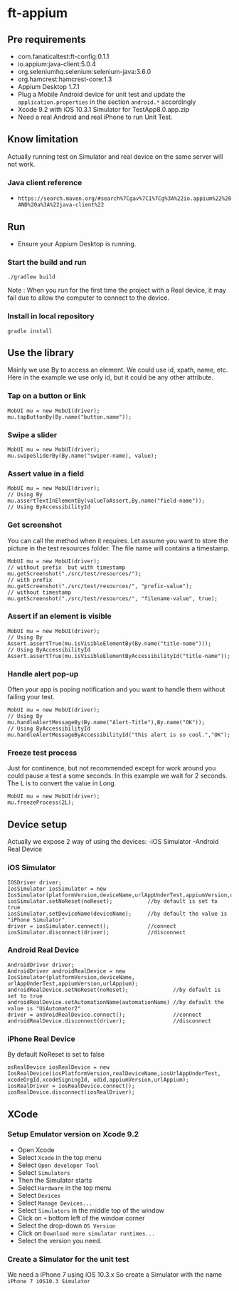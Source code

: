 # ft-appium

## Pre requirements
- com.fanaticaltest:ft-config:0.1.1
- io.appium:java-client:5.0.4
- org.seleniumhq.selenium:selenium-java:3.6.0
- org.hamcrest:hamcrest-core:1.3
- Appium Desktop 1.7.1
- Plug a Mobile Android device for unit test and update the `application.properties` in the section `android.*` accordingly
- Xcode 9.2 with iOS 10.3.1 Simulator for TestApp8.0.app.zip
- Need a real Android and real iPhone to run Unit Test.

## Know limitation
Actually running test on Simulator and real device on the same server will not work.

### Java client reference
- `https://search.maven.org/#search%7Cgav%7C1%7Cg%3A%22io.appium%22%20AND%20a%3A%22java-client%22`

## Run

* Ensure your Appium Desktop is running.

### Start the build and run
```
./gradlew build
```
Note : When you run for the first time the project with a Real device, it may fail due to allow the computer to connect to the device.

### Install in local repository
```
gradle install
```

## Use the library

Mainly we use By to access an element. We could use id, xpath, name, etc. Here in the example we use only id, but it could be any other attribute.

### Tap on a button or link
```
MobUI mu = new MobUI(driver);
mu.tapButtonBy(By.name("button.name"));
```

### Swipe a slider
```
MobUI mu = new MobUI(driver);
mu.swipeSliderBy(By.name("swiper-name), value);
```

### Assert value in a field
```
MobUI mu = new MobUI(driver);
// Using By
mu.assertTextInElementBy(valueToAssert,By.name("field-name"));
// Using ByAccessibilityId

```

### Get screenshot
You can call the method when it requires. Let assume you want to store the picture in the test resources folder. The file name will contains a timestamp.
```
MobUI mu = new MobUI(driver);
// without prefix  but with timestamp
mu.getScreenshot("./src/test/resources/");
// with prefix
mu.getScreenshot("./src/test/resources/", "prefix-value");
// without timestamp
mu.getScreenshot("./src/test/resources/", "filename-value", true);
```

### Assert if an element is visible
```
MobUI mu = new MobUI(driver);
// Using By
Assert.assertTrue(mu.isVisibleElementBy(By.name("title-name")));
// Using ByAccessibilityId
Assert.assertTrue(mu.isVisibleElementByAccessibilityId("title-name"));
```

### Handle alert pop-up
Often your app is poping notification and you want to handle them without failing your test.
```
MobUI mu = new MobUI(driver);
// Using By
mu.handleAlertMessageBy(By.name("Alert-Title"),By.name("OK"));
// Using ByAccessibilityId
mu.handleAlertMessageByAccessibilityId("this alert is so cool.","OK");
```

### Freeze test process
Just for continence, but not recommended except for work around you could pause a test a some seconds.
In this example we wait for 2 seconds. The L is to convert the value in Long.
```
MobUI mu = new MobUI(driver);
mu.freezeProcess(2L);
```

## Device setup
Actually we expose 2 way of using the devices:
-iOS Simulator
-Android Real Device

### iOS Simulator
```
IOSDriver driver;
IosSimulator iosSimulator = new IosSimulator(platformVersion,deviceName,urlAppUnderTest,appiumVersion,urlAppium);
iosSimulator.setNoReset(noReset);           //by default is set to true
iosSimulator.setDeviceName(deviceName);     //by default the value is "iPhone Simulator"
driver = iosSimulator.connect();            //connect
iosSimulator.disconnect(driver);            //disconnect
```

### Android Real Device
```
AndroidDriver driver;
AndroidDriver androidRealDevice = new IosSimulator(platformVersion,deviceName, urlAppUnderTest,appiumVersion,urlAppium);
androidRealDevice.setNoReset(noReset);              //by default is set to true
androidRealDevice.setAutomationName(automationName) //by default the value is "UiAutomator2"
driver = androidRealDevice.connect();               //connect
androidRealDevice.disconnect(driver);               //disconnect
```

### iPhone Real Device
By default NoReset is set to false
```
osRealDevice iosRealDevice = new IosRealDevice(iosPlatformVersion,realDeviceName,iosUrlAppUnderTest, xcodeOrgId,xcodeSigningId, udid,appiumVersion,urlAppium);
iosRealDriver = iosRealDevice.connect();
iosRealDevice.disconnect(iosRealDriver);
```

## XCode
### Setup Emulator version on Xcode 9.2
* Open Xcode
* Select `Xcode` in the top menu
* Select `Open developer Tool`
* Select `Simulators`
* Then the Simulator starts
* Select `Hardware` in the top menu
* Select `Devices`
* Select `Manage Devices...`
* Select `Simulators` in the middle top of the window
* Click on `+` bottom left of the window corner
* Select the drop-down `OS Version`
* Click on `Download more simulator runtimes...`
* Select the version you need.

### Create a Simulator for the unit test
We need a iPhone 7 using iOS 10.3.x So create a Simulator with the name `iPhone 7 iOS10.3 Simulator`


